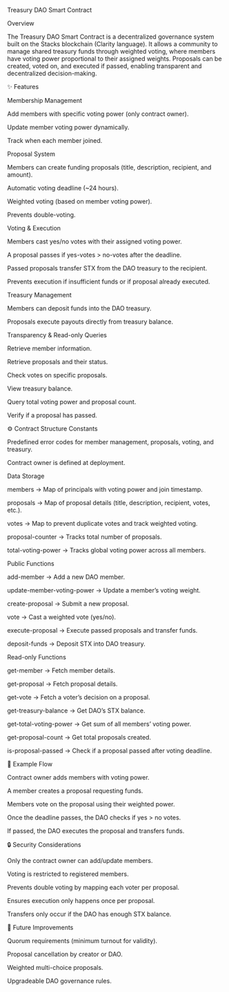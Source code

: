 Treasury DAO Smart Contract

Overview

The Treasury DAO Smart Contract is a decentralized governance system built on the Stacks blockchain (Clarity language).
It allows a community to manage shared treasury funds through weighted voting, where members have voting power proportional to their assigned weights. Proposals can be created, voted on, and executed if passed, enabling transparent and decentralized decision-making.

✨ Features

Membership Management

Add members with specific voting power (only contract owner).

Update member voting power dynamically.

Track when each member joined.

Proposal System

Members can create funding proposals (title, description, recipient, and amount).

Automatic voting deadline (~24 hours).

Weighted voting (based on member voting power).

Prevents double-voting.

Voting & Execution

Members cast yes/no votes with their assigned voting power.

A proposal passes if yes-votes > no-votes after the deadline.

Passed proposals transfer STX from the DAO treasury to the recipient.

Prevents execution if insufficient funds or if proposal already executed.

Treasury Management

Members can deposit funds into the DAO treasury.

Proposals execute payouts directly from treasury balance.

Transparency & Read-only Queries

Retrieve member information.

Retrieve proposals and their status.

Check votes on specific proposals.

View treasury balance.

Query total voting power and proposal count.

Verify if a proposal has passed.

⚙️ Contract Structure
Constants

Predefined error codes for member management, proposals, voting, and treasury.

Contract owner is defined at deployment.

Data Storage

members → Map of principals with voting power and join timestamp.

proposals → Map of proposal details (title, description, recipient, votes, etc.).

votes → Map to prevent duplicate votes and track weighted voting.

proposal-counter → Tracks total number of proposals.

total-voting-power → Tracks global voting power across all members.

Public Functions

add-member → Add a new DAO member.

update-member-voting-power → Update a member’s voting weight.

create-proposal → Submit a new proposal.

vote → Cast a weighted vote (yes/no).

execute-proposal → Execute passed proposals and transfer funds.

deposit-funds → Deposit STX into DAO treasury.

Read-only Functions

get-member → Fetch member details.

get-proposal → Fetch proposal details.

get-vote → Fetch a voter’s decision on a proposal.

get-treasury-balance → Get DAO’s STX balance.

get-total-voting-power → Get sum of all members’ voting power.

get-proposal-count → Get total proposals created.

is-proposal-passed → Check if a proposal passed after voting deadline.

🚀 Example Flow

Contract owner adds members with voting power.

A member creates a proposal requesting funds.

Members vote on the proposal using their weighted power.

Once the deadline passes, the DAO checks if yes > no votes.

If passed, the DAO executes the proposal and transfers funds.

🔒 Security Considerations

Only the contract owner can add/update members.

Voting is restricted to registered members.

Prevents double voting by mapping each voter per proposal.

Ensures execution only happens once per proposal.

Transfers only occur if the DAO has enough STX balance.

📌 Future Improvements

Quorum requirements (minimum turnout for validity).

Proposal cancellation by creator or DAO.

Weighted multi-choice proposals.

Upgradeable DAO governance rules.